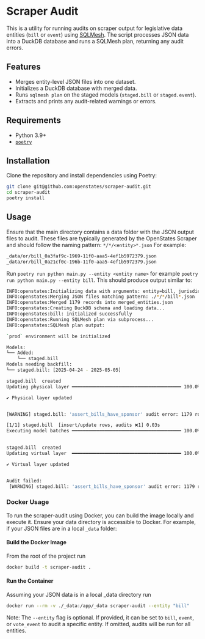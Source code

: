 # Scraper Audit

This is a utility for running audits on scraper output for legislative data entities (`bill` or `event`) using [SQLMesh](https://docs.sqlmesh.com/). The script processes JSON data into a DuckDB database and runs a SQLMesh plan, returning any audit errors.

## Features

- Merges entity-level JSON files into one dataset.
- Initializes a DuckDB database with merged data.
- Runs `sqlmesh plan` on the staged models (`staged.bill` or `staged.event`).
- Extracts and prints any audit-related warnings or errors.

## Requirements

- Python 3.9+
- [`poetry`](https://python-poetry.org/docs/#installation)

## Installation

Clone the repository and install dependencies using Poetry:

```bash
git clone git@github.com:openstates/scraper-audit.git
cd scraper-audit
poetry install
```

## Usage

Ensure that the main directory contains a data folder with the JSON output files to audit.
These files are typically generated by the OpenStates Scraper and should follow the naming pattern:
`*/*/<entity>*.json`
For example:

```bash
_data/or/bill_0a3faf9c-1969-11f0-aaa5-4ef1b5972379.json
_data/or/bill_0a21cf0c-196b-11f0-aaa5-4ef1b5972379.json
```

Run `poetry run python main.py --entity <entity name>` for example `poetry run python main.py --entity bill`. This should produce output similar to: 

```bash
INFO:openstates:Initializing data with arguments: entity=bill, jurisdiction=None
INFO:openstates:Merging JSON files matching pattern: ./*/*/bill*.json
INFO:openstates:Merged 1179 records into merged_entities.json
INFO:openstates:Creating DuckDB schema and loading data...
INFO:openstates:bill: initialized successfully
INFO:openstates:Running SQLMesh plan via subprocess...
INFO:openstates:SQLMesh plan output:

`prod` environment will be initialized

Models:
└── Added:
    └── staged.bill
Models needing backfill:
└── staged.bill: [2025-04-24 - 2025-05-05]

staged.bill  created
Updating physical layer ━━━━━━━━━━━━━━━━━━━━━━━━━━━━━━━━━━━━━━━━ 100.0% • 1/1 • 0:00:00

✔ Physical layer updated


[WARNING] staged.bill: 'assert_bills_have_sponsor' audit error: 1179 rows failed. Learn more in logs: ~/scraper-audit/logs/sqlmesh_2025_05_06_20_58_30.log

[1/1] staged.bill  [insert/update rows, audits ❌1] 0.03s   
Executing model batches ━━━━━━━━━━━━━━━━━━━━━━━━━━━━━━━━━━━━━━━━ 100.0% • 1/1 • 0:00:00                                                                                                                                                                                                                          
                                                                                                                                                                                                                                                                                                                 ✔ Model batches executed

staged.bill  created
Updating virtual layer  ━━━━━━━━━━━━━━━━━━━━━━━━━━━━━━━━━━━━━━━━ 100.0% • 1/1 • 0:00:00

✔ Virtual layer updated


Audit failed:
 [WARNING] staged.bill: 'assert_bills_have_sponsor' audit error: 1179 rows failed. Learn more in logs: ~/scraper-audit/logs/sqlmesh_2025_05_06_20_58_30.log
```

### Docker Usage

To run the scraper-audit using Docker, you can build the image locally and execute it.
Ensure your data directory is accessible to Docker.
For example, if your JSON files are in a local `_data` folder:

#### Build the Docker Image

From the root of the project run
```bash
docker build -t scraper-audit .
```

#### Run the Container

Assuming your JSON data is in a local _data directory run

```bash
docker run --rm -v ./_data:/app/_data scraper-audit --entity "bill"
```

Note: The `--entity` flag is optional.
If provided, it can be set to `bill`, `event`, or `vote_event` to audit a specific entity.
If omitted, audits will be run for all entities.